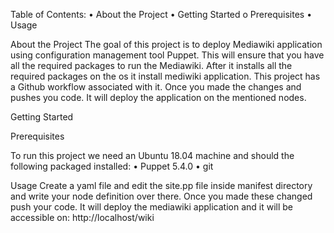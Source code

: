 Table of Contents:
•	About the Project
•	Getting Started
    o	Prerequisites
•	Usage

About the Project
The goal of this project is to deploy Mediawiki application using configuration management tool Puppet. This will ensure that you have all the required packages to run the Mediawiki. After it installs all the required packages on the os it install mediwiki application. This project has a Github workflow associated with it. Once you made the changes and pushes you code. It will deploy the application on the mentioned nodes.

Getting Started

Prerequisites

To run this project we need an Ubuntu 18.04 machine and should the following packaged installed: 
•	Puppet 5.4.0
•	git

Usage
Create a yaml file and edit the site.pp file inside manifest directory and write your node definition over there. Once you made these changed push your code. It will deploy the mediawiki application and it will be accessible on:
	http://localhost/wiki
